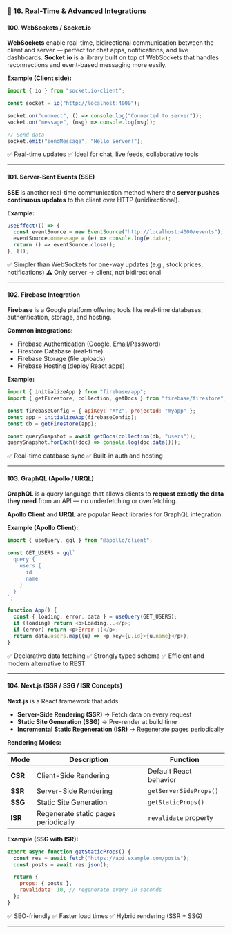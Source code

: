 ### **🔔 16. Real-Time & Advanced Integrations**

#### **100. WebSockets / Socket.io**

**WebSockets** enable real-time, bidirectional communication between the client and server — perfect for chat apps, notifications, and live dashboards.
**Socket.io** is a library built on top of WebSockets that handles reconnections and event-based messaging more easily.

**Example (Client side):**

```js
import { io } from "socket.io-client";

const socket = io("http://localhost:4000");

socket.on("connect", () => console.log("Connected to server"));
socket.on("message", (msg) => console.log(msg));

// Send data
socket.emit("sendMessage", "Hello Server!");
```

✅ Real-time updates
✅ Ideal for chat, live feeds, collaborative tools

---

#### **101. Server-Sent Events (SSE)**

**SSE** is another real-time communication method where the **server pushes continuous updates** to the client over HTTP (unidirectional).

**Example:**

```js
useEffect(() => {
  const eventSource = new EventSource("http://localhost:4000/events");
  eventSource.onmessage = (e) => console.log(e.data);
  return () => eventSource.close();
}, []);
```

✅ Simpler than WebSockets for one-way updates (e.g., stock prices, notifications)
⚠️ Only server → client, not bidirectional

---

#### **102. Firebase Integration**

**Firebase** is a Google platform offering tools like real-time databases, authentication, storage, and hosting.

**Common integrations:**

- Firebase Authentication (Google, Email/Password)
- Firestore Database (real-time)
- Firebase Storage (file uploads)
- Firebase Hosting (deploy React apps)

**Example:**

```js
import { initializeApp } from "firebase/app";
import { getFirestore, collection, getDocs } from "firebase/firestore";

const firebaseConfig = { apiKey: "XYZ", projectId: "myapp" };
const app = initializeApp(firebaseConfig);
const db = getFirestore(app);

const querySnapshot = await getDocs(collection(db, "users"));
querySnapshot.forEach((doc) => console.log(doc.data()));
```

✅ Real-time database sync
✅ Built-in auth and hosting

---

#### **103. GraphQL (Apollo / URQL)**

**GraphQL** is a query language that allows clients to **request exactly the data they need** from an API — no underfetching or overfetching.

**Apollo Client** and **URQL** are popular React libraries for GraphQL integration.

**Example (Apollo Client):**

```js
import { useQuery, gql } from "@apollo/client";

const GET_USERS = gql`
  query {
    users {
      id
      name
    }
  }
`;

function App() {
  const { loading, error, data } = useQuery(GET_USERS);
  if (loading) return <p>Loading...</p>;
  if (error) return <p>Error :(</p>;
  return data.users.map((u) => <p key={u.id}>{u.name}</p>);
}
```

✅ Declarative data fetching
✅ Strongly typed schema
✅ Efficient and modern alternative to REST

---

#### **104. Next.js (SSR / SSG / ISR Concepts)**

**Next.js** is a React framework that adds:

- **Server-Side Rendering (SSR)** → Fetch data on every request
- **Static Site Generation (SSG)** → Pre-render at build time
- **Incremental Static Regeneration (ISR)** → Regenerate pages periodically

**Rendering Modes:**

| Mode    | Description                          | Function               |
| ------- | ------------------------------------ | ---------------------- |
| **CSR** | Client-Side Rendering                | Default React behavior |
| **SSR** | Server-Side Rendering                | `getServerSideProps()` |
| **SSG** | Static Site Generation               | `getStaticProps()`     |
| **ISR** | Regenerate static pages periodically | `revalidate` property  |

**Example (SSG with ISR):**

```js
export async function getStaticProps() {
  const res = await fetch("https://api.example.com/posts");
  const posts = await res.json();

  return {
    props: { posts },
    revalidate: 10, // regenerate every 10 seconds
  };
}
```

✅ SEO-friendly
✅ Faster load times
✅ Hybrid rendering (SSR + SSG)

---
